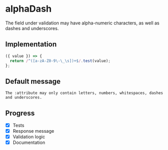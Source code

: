 # alphaDash

The field under validation may have alpha-numeric characters, as well as dashes and underscores.

## Implementation

```js
({ value }) => {
  return /^([a-zA-Z0-9\-\_\s])+$/.test(value);
};
```

## Default message

```
The :attribute may only contain letters, numbers, whitespaces, dashes and underscores.
```

## Progress

- [x] Tests
- [x] Response message
- [x] Validation logic
- [x] Documentation
